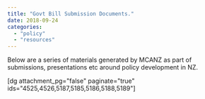 ```yaml
---
title: "Govt Bill Submission Documents."
date: 2018-09-24
categories: 
  - "policy"
  - "resources"
---
```


Below are a series of materials generated by MCANZ as part of submissions, presentations etc around policy development in NZ.

\[dg attachment\_pg="false" paginate="true" ids="4525,4526,5187,5185,5186,5188,5189"\]

